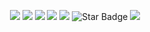 <!--START_SECTION_PROFILE_VIEWS:readme-info-->
<!--END_SECTION_PROFILE_VIEWS:readme-info-->

<!--START_SECTION_LINES_OF_CODE:readme-info-->
<!--END_SECTION_LINES_OF_CODE:readme-info-->

<!--START_CONTRIBUTIONS:readme-info-->
<!--END_CONTRIBUTIONS:readme-info-->

<!--START_SECTION_DAILY_COMMIT:readme-info-->
<!--END_SECTION_DAILY_COMMIT:readme-info-->

<!--START_SECTION_WEEKLY_COMMIT:readme-info-->
<!--END_SECTION_WEEKLY_COMMIT:readme-info-->

<!--START_SECTION_LANGUAGE:readme-info-->
<!--END_SECTION_LANGUAGE:readme-info-->

<p align="center">
<img src="https://img.shields.io/badge/Made%20with-Python-blue.svg"/>
<img src="https://img.shields.io/badge/Made%20with-Markdown-black.svg"/>
<img src="https://img.shields.io/github/license/th3c0d3br34ker/github-readme-info"/>
<img src="https://img.shields.io/github/stars/th3c0d3br34ker/github-readme-info"/>
<img src="https://img.shields.io/github/forks/th3c0d3br34ker/github-readme-info"/> 
<img src="https://img.shields.io/static/v1?label=%F0%9F%8C%9F&message=this%20Repository&style=style=flat&color=blue" alt="Star Badge"/>
<img src="https://app.codacy.com/project/badge/Grade/282ae5620b4140c99a0c5f4b8e6a362a"/>
</p>
